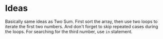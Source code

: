 Ideas
=====

Basically same ideas as Two Sum. First sort the array, then use two loops to iterate the first two numbers. And don't forget to skip repeated cases during the loops. For searching for the third number, use `in` statement.